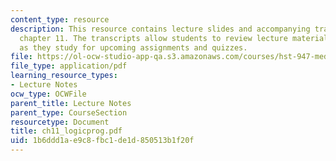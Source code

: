 ```yaml
---
content_type: resource
description: This resource contains lecture slides and accompanying transcripts for
  chapter 11. The transcripts allow students to review lecture material in detail
  as they study for upcoming assignments and quizzes.
file: https://ol-ocw-studio-app-qa.s3.amazonaws.com/courses/hst-947-medical-artificial-intelligence-spring-2005/1b6ddd1ae9c8fbc1de1d850513b1f20f_ch11_logicprog.pdf
file_type: application/pdf
learning_resource_types:
- Lecture Notes
ocw_type: OCWFile
parent_title: Lecture Notes
parent_type: CourseSection
resourcetype: Document
title: ch11_logicprog.pdf
uid: 1b6ddd1a-e9c8-fbc1-de1d-850513b1f20f
---
```

